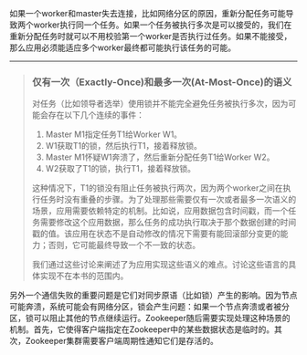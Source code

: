 如果一个worker和master失去连接，比如网络分区的原因，重新分配任务可能导致两个worker执行同一个任务。如果一个任务被执行多次是可以接受的，我们在重新分配任务时就可以不用校验第一个worker是否执行过任务。如果不能接受，那么应用必须能适应多个worker最终都可能执行该任务的可能。

---

> ### 仅有一次（Exactly-Once\)和最多一次\(At-Most-Once\)的语义
> 
> 对任务（比如领导者选举）使用锁并不能完全避免任务被执行多次，因为可能会存在以下几个连续的事件：
> 
> 1. Master M1指定任务T1给Worker W1。
> 2. W1获取T1的锁，然后执行T1，接着释放锁。
> 3. Master M1怀疑W1奔溃了，然后重新分配任务T1给Worker W2。
> 4. W2获取了T1的锁，执行T1，接着释放锁。
> 
> 这种情况下，T1的锁没有阻止任务被执行两次，因为两个worker之间在执行任务时没有重叠的步骤。为了处理那些需要仅有一次或者最多一次语义的场景，应用需要依赖特定的机制。比如说，应用数据包含时间戳，而一个任务需要修改这个应用数据，那么任务的成功执行取决于那个数据创建的时间戳的值。该应用在状态不是自动修改的情况下需要有能回滚部分变更的能力；否则，它可能最终导致一个不一致的状态。
> 
> 我们通过这些讨论来阐述了为应用实现这些语义的难点。讨论这些语言的具体实现不在本书的范围内。

另外一个通信失败的重要问题是它们对同步原语（比如锁）产生的影响。因为节点可能奔溃，系统可能会有网络分区，锁会产生问题：如果一个节点奔溃或者被分区，锁可以阻止其他的节点继续运行。Zookeeper随后需要实现处理这种场景的机制。首先，它使得客户端指定在Zookeeper中的某些数据状态是临时的。其次，Zookeeper集群需要客户端周期性通知它们是存活的。

